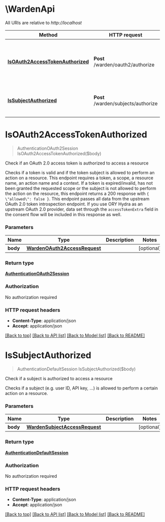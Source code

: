 # \WardenApi

All URIs are relative to *http://localhost*

Method | HTTP request | Description
------------- | ------------- | -------------
[**IsOAuth2AccessTokenAuthorized**](WardenApi.md#IsOAuth2AccessTokenAuthorized) | **Post** /warden/oauth2/authorize | Check if an OAuth 2.0 access token is authorized to access a resource
[**IsSubjectAuthorized**](WardenApi.md#IsSubjectAuthorized) | **Post** /warden/subjects/authorize | Check if a subject is authorized to access a resource


# **IsOAuth2AccessTokenAuthorized**
> AuthenticationOAuth2Session IsOAuth2AccessTokenAuthorized($body)

Check if an OAuth 2.0 access token is authorized to access a resource

Checks if a token is valid and if the token subject is allowed to perform an action on a resource. This endpoint requires a token, a scope, a resource name, an action name and a context.   If a token is expired/invalid, has not been granted the requested scope or the subject is not allowed to perform the action on the resource, this endpoint returns a 200 response with `{ \"allowed\": false }`.   This endpoint passes all data from the upstream OAuth 2.0 token introspection endpoint. If you use ORY Hydra as an upstream OAuth 2.0 provider, data set through the `accessTokenExtra` field in the consent flow will be included in this response as well.


### Parameters

Name | Type | Description  | Notes
------------- | ------------- | ------------- | -------------
 **body** | [**WardenOAuth2AccessRequest**](WardenOAuth2AccessRequest.md)|  | [optional] 

### Return type

[**AuthenticationOAuth2Session**](authenticationOAuth2Session.md)

### Authorization

No authorization required

### HTTP request headers

 - **Content-Type**: application/json
 - **Accept**: application/json

[[Back to top]](#) [[Back to API list]](../README.md#documentation-for-api-endpoints) [[Back to Model list]](../README.md#documentation-for-models) [[Back to README]](../README.md)

# **IsSubjectAuthorized**
> AuthenticationDefaultSession IsSubjectAuthorized($body)

Check if a subject is authorized to access a resource

Checks if a subject (e.g. user ID, API key, ...) is allowed to perform a certain action on a resource.


### Parameters

Name | Type | Description  | Notes
------------- | ------------- | ------------- | -------------
 **body** | [**WardenSubjectAccessRequest**](WardenSubjectAccessRequest.md)|  | [optional] 

### Return type

[**AuthenticationDefaultSession**](authenticationDefaultSession.md)

### Authorization

No authorization required

### HTTP request headers

 - **Content-Type**: application/json
 - **Accept**: application/json

[[Back to top]](#) [[Back to API list]](../README.md#documentation-for-api-endpoints) [[Back to Model list]](../README.md#documentation-for-models) [[Back to README]](../README.md)

